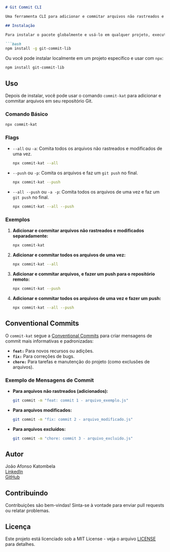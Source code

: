  
```markdown
# Git Commit CLI

Uma ferramenta CLI para adicionar e commitar arquivos não rastreados e modificados em um repositório Git.

## Instalação

Para instalar o pacote globalmente e usá-lo em qualquer projeto, execute:

```bash
npm install -g git-commit-lib
```

Ou você pode instalar localmente em um projeto específico e usar com `npx`:

```bash
npm install git-commit-lib
```

## Uso

Depois de instalar, você pode usar o comando `commit-kat` para adicionar e commitar arquivos em seu repositório Git.

### Comando Básico

```bash
npx commit-kat
```

### Flags

- `--all` ou `-a`: Comita todos os arquivos não rastreados e modificados de uma vez.
  ```bash
  npx commit-kat --all
  ```

- `--push` ou `-p`: Comita os arquivos e faz um `git push` no final.
  ```bash
  npx commit-kat --push
  ```

- `--all --push` ou `-a -p`: Comita todos os arquivos de uma vez e faz um `git push` no final.
  ```bash
  npx commit-kat --all --push
  ```

### Exemplos

1. **Adicionar e commitar arquivos não rastreados e modificados separadamente:**

   ```bash
   npx commit-kat
   ```

2. **Adicionar e commitar todos os arquivos de uma vez:**

   ```bash
   npx commit-kat --all
   ```

3. **Adicionar e commitar arquivos, e fazer um push para o repositório remoto:**

   ```bash
   npx commit-kat --push
   ```

4. **Adicionar e commitar todos os arquivos de uma vez e fazer um push:**

   ```bash
   npx commit-kat --all --push
   ```

## Conventional Commits

O `commit-kat` segue a [Conventional Commits](https://www.conventionalcommits.org/) para criar mensagens de commit mais informativas e padronizadas:

- **`feat:`** Para novos recursos ou adições.
- **`fix:`** Para correções de bugs.
- **`chore:`** Para tarefas e manutenção do projeto (como exclusões de arquivos).

### Exemplo de Mensagens de Commit

- **Para arquivos não rastreados (adicionados):**
  ```bash
  git commit -m "feat: commit 1 - arquivo_exemplo.js"
  ```

- **Para arquivos modificados:**
  ```bash
  git commit -m "fix: commit 2 - arquivo_modificado.js"
  ```

- **Para arquivos excluídos:**
  ```bash
  git commit -m "chore: commit 3 - arquivo_excluido.js"
  ```

## Autor

João Afonso Katombela  
[LinkedIn](https://www.linkedin.com/in/joao-afonso-katumbela)  
[GitHub](https://github.com/katumbela)

## Contribuindo

Contribuições são bem-vindas! Sinta-se à vontade para enviar pull requests ou relatar problemas.

## Licença

Este projeto está licenciado sob a MIT License - veja o arquivo [LICENSE](LICENSE) para detalhes.
```
 
